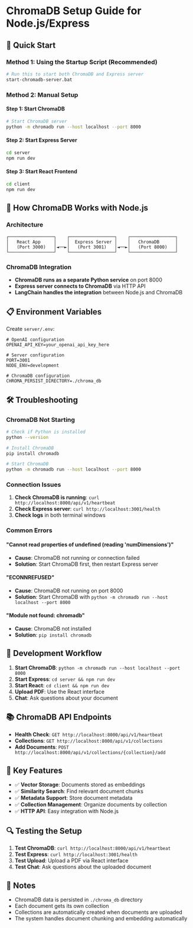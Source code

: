 # ChromaDB Setup Guide for Node.js/Express

## 🚀 **Quick Start**

### **Method 1: Using the Startup Script (Recommended)**
```bash
# Run this to start both ChromaDB and Express server
start-chromadb-server.bat
```

### **Method 2: Manual Setup**

#### **Step 1: Start ChromaDB**
```bash
# Start ChromaDB server
python -m chromadb run --host localhost --port 8000
```

#### **Step 2: Start Express Server**
```bash
cd server
npm run dev
```

#### **Step 3: Start React Frontend**
```bash
cd client
npm run dev
```

## 🔧 **How ChromaDB Works with Node.js**

### **Architecture**
```
┌─────────────────┐    ┌─────────────────┐    ┌─────────────────┐
│   React App     │    │  Express Server │    │   ChromaDB      │
│   (Port 3000)   │◄──►│   (Port 3001)   │◄──►│   (Port 8000)   │
└─────────────────┘    └─────────────────┘    └─────────────────┘
```

### **ChromaDB Integration**
- **ChromaDB runs as a separate Python service** on port 8000
- **Express server connects to ChromaDB** via HTTP API
- **LangChain handles the integration** between Node.js and ChromaDB

## 📋 **Environment Variables**

Create `server/.env`:
```env
# OpenAI configuration
OPENAI_API_KEY=your_openai_api_key_here

# Server configuration
PORT=3001
NODE_ENV=development

# ChromaDB configuration
CHROMA_PERSIST_DIRECTORY=./chroma_db
```

## 🛠 **Troubleshooting**

### **ChromaDB Not Starting**
```bash
# Check if Python is installed
python --version

# Install ChromaDB
pip install chromadb

# Start ChromaDB
python -m chromadb run --host localhost --port 8000
```

### **Connection Issues**
1. **Check ChromaDB is running**: `curl http://localhost:8000/api/v1/heartbeat`
2. **Check Express server**: `curl http://localhost:3001/health`
3. **Check logs** in both terminal windows

### **Common Errors**

#### **"Cannot read properties of undefined (reading 'numDimensions')"**
- **Cause**: ChromaDB not running or connection failed
- **Solution**: Start ChromaDB first, then restart Express server

#### **"ECONNREFUSED"**
- **Cause**: ChromaDB not running on port 8000
- **Solution**: Start ChromaDB with `python -m chromadb run --host localhost --port 8000`

#### **"Module not found: chromadb"**
- **Cause**: ChromaDB not installed
- **Solution**: `pip install chromadb`

## 🔄 **Development Workflow**

1. **Start ChromaDB**: `python -m chromadb run --host localhost --port 8000`
2. **Start Express**: `cd server && npm run dev`
3. **Start React**: `cd client && npm run dev`
4. **Upload PDF**: Use the React interface
5. **Chat**: Ask questions about your document

## 📚 **ChromaDB API Endpoints**

- **Health Check**: `GET http://localhost:8000/api/v1/heartbeat`
- **Collections**: `GET http://localhost:8000/api/v1/collections`
- **Add Documents**: `POST http://localhost:8000/api/v1/collections/{collection}/add`

## 🎯 **Key Features**

- ✅ **Vector Storage**: Documents stored as embeddings
- ✅ **Similarity Search**: Find relevant document chunks
- ✅ **Metadata Support**: Store document metadata
- ✅ **Collection Management**: Organize documents by collection
- ✅ **HTTP API**: Easy integration with Node.js

## 🔍 **Testing the Setup**

1. **Test ChromaDB**: `curl http://localhost:8000/api/v1/heartbeat`
2. **Test Express**: `curl http://localhost:3001/health`
3. **Test Upload**: Upload a PDF via React interface
4. **Test Chat**: Ask questions about the uploaded document

## 📝 **Notes**

- ChromaDB data is persisted in `./chroma_db` directory
- Each document gets its own collection
- Collections are automatically created when documents are uploaded
- The system handles document chunking and embedding automatically
